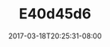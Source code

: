 ---
title: E40d45d6
date: 2017-03-18T20:25:31-08:00
draft: false
location: North Cascades, WA
img_url: https://d17enza3bfujl8.cloudfront.net/e40d45d6.jpg
original_fn: ""
tags:
- North Cascades, WA
- Olives
- dogs

---